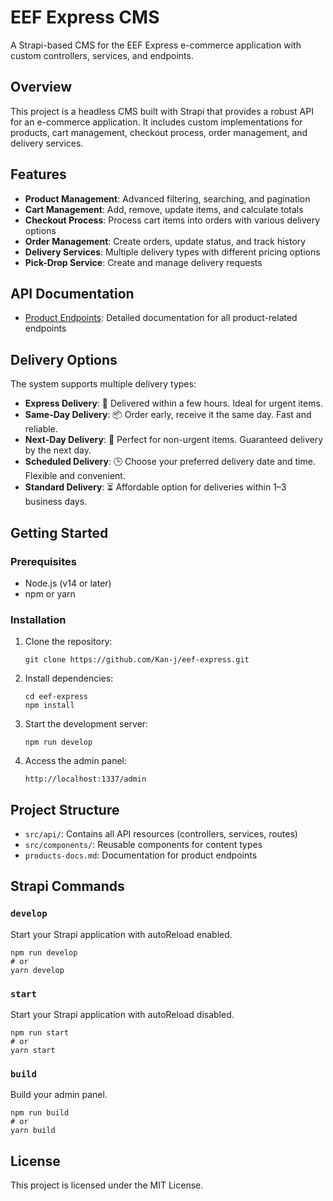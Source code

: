 # EEF Express CMS

A Strapi-based CMS for the EEF Express e-commerce application with custom controllers, services, and endpoints.

## Overview

This project is a headless CMS built with Strapi that provides a robust API for an e-commerce application. It includes custom implementations for products, cart management, checkout process, order management, and delivery services.

## Features

- **Product Management**: Advanced filtering, searching, and pagination
- **Cart Management**: Add, remove, update items, and calculate totals
- **Checkout Process**: Process cart items into orders with various delivery options
- **Order Management**: Create orders, update status, and track history
- **Delivery Services**: Multiple delivery types with different pricing options
- **Pick-Drop Service**: Create and manage delivery requests

## API Documentation

- [Product Endpoints](./products-docs.md): Detailed documentation for all product-related endpoints

## Delivery Options

The system supports multiple delivery types:

- **Express Delivery**: 🚀 Delivered within a few hours. Ideal for urgent items.
- **Same-Day Delivery**: 📦 Order early, receive it the same day. Fast and reliable.
- **Next-Day Delivery**: 📅 Perfect for non-urgent items. Guaranteed delivery by the next day.
- **Scheduled Delivery**: 🕒 Choose your preferred delivery date and time. Flexible and convenient.
- **Standard Delivery**: ⏳ Affordable option for deliveries within 1–3 business days.

## Getting Started

### Prerequisites

- Node.js (v14 or later)
- npm or yarn

### Installation

1. Clone the repository:
   ```
   git clone https://github.com/Kan-j/eef-express.git
   ```

2. Install dependencies:
   ```
   cd eef-express
   npm install
   ```

3. Start the development server:
   ```
   npm run develop
   ```

4. Access the admin panel:
   ```
   http://localhost:1337/admin
   ```

## Project Structure

- `src/api/`: Contains all API resources (controllers, services, routes)
- `src/components/`: Reusable components for content types
- `products-docs.md`: Documentation for product endpoints

## Strapi Commands

### `develop`

Start your Strapi application with autoReload enabled.

```
npm run develop
# or
yarn develop
```

### `start`

Start your Strapi application with autoReload disabled.

```
npm run start
# or
yarn start
```

### `build`

Build your admin panel.

```
npm run build
# or
yarn build
```

## License

This project is licensed under the MIT License.
